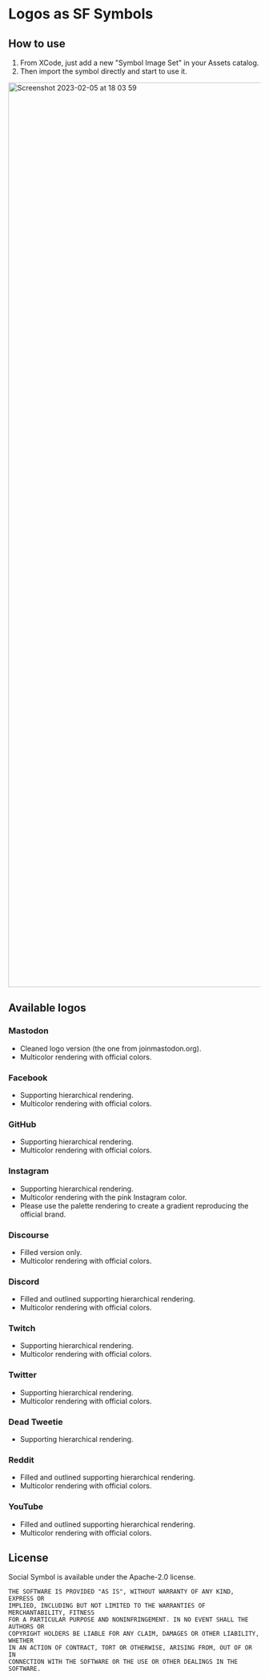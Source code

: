 # Logos as SF Symbols

## How to use

1. From XCode, just add a new "Symbol Image Set" in your Assets catalog.
2. Then import the symbol directly and start to use it.

<img width="1806" alt="Screenshot 2023-02-05 at 18 03 59" src="https://user-images.githubusercontent.com/736246/216836517-91371c18-e8ed-4085-9a26-929a2ee185ca.png">

## Available logos

### Mastodon
- Cleaned logo version (the one from joinmastodon.org).
- Multicolor rendering with official colors.

### Facebook
- Supporting hierarchical rendering.
- Multicolor rendering with official colors.

### GitHub
- Supporting hierarchical rendering.
- Multicolor rendering with official colors.

### Instagram
- Supporting hierarchical rendering.
- Multicolor rendering with the pink Instagram color.
- Please use the palette rendering to create a gradient reproducing the official brand.

### Discourse
- Filled version only.
- Multicolor rendering with official colors.

### Discord
- Filled and outlined supporting hierarchical rendering.
- Multicolor rendering with official colors.

### Twitch
- Supporting hierarchical rendering.
- Multicolor rendering with official colors.

### Twitter
- Supporting hierarchical rendering.
- Multicolor rendering with official colors.

### Dead Tweetie
- Supporting hierarchical rendering.

### Reddit
- Filled and outlined supporting hierarchical rendering.
- Multicolor rendering with official colors.

### YouTube
- Filled and outlined supporting hierarchical rendering.
- Multicolor rendering with official colors.

## License
Social Symbol is available under the Apache-2.0 license.


    THE SOFTWARE IS PROVIDED "AS IS", WITHOUT WARRANTY OF ANY KIND, EXPRESS OR
    IMPLIED, INCLUDING BUT NOT LIMITED TO THE WARRANTIES OF MERCHANTABILITY, FITNESS
    FOR A PARTICULAR PURPOSE AND NONINFRINGEMENT. IN NO EVENT SHALL THE AUTHORS OR
    COPYRIGHT HOLDERS BE LIABLE FOR ANY CLAIM, DAMAGES OR OTHER LIABILITY, WHETHER
    IN AN ACTION OF CONTRACT, TORT OR OTHERWISE, ARISING FROM, OUT OF OR IN
    CONNECTION WITH THE SOFTWARE OR THE USE OR OTHER DEALINGS IN THE SOFTWARE.
